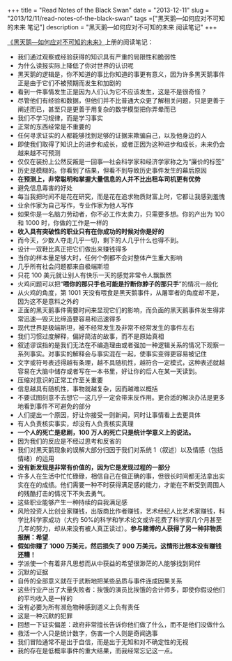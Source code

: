 +++
title = "Read Notes of the Black Swan"
date = "2013-12-11"
slug = "2013/12/11/read-notes-of-the-black-swan"
tags =["黑天鹅—如何应对不可知的未来 笔记"]
description = "黑天鹅—如何应对不可知的未来 阅读笔记"
+++


<a href="http://www.amazon.cn/gp/product/B005U9CO3W/ref=as_li_ss_tl?ie=UTF8&camp=536&creative=3132&creativeASIN=B005U9CO3W&linkCode=as2&tag=bringmeluck-23" rel="external nofollow" title="" target="_blank">《黑天鹅—如何应对不可知的未来》</a>上册的阅读笔记：

*  我们通过观察或经验获得的知识具有严重的局限性和脆弱性
*  为什么读报实际上降低了你对世界的认识呢
*  黑天鹅的逻辑是，你不知道的事比你知道的事更有意义，因为许多黑天鹅事件正是由于它们不被预期而发生和加剧的
*  看到一件事情发生正是因为人们认为它不应该发生，这是不是很奇怪？
*  尽管他们有经验和数据，但他们并不比普通大众更了解相关问题，只是更善于阐述而已，甚至只是更善于用复杂的数学模型把你弄晕而已
*  我们不学习规律，而是学习事实
*  正常的东西经常是不重要的
*  任何寻求证实的人都能够找到足够的证据来欺骗自己，以及他身边的人
*  即使我们取得了知识上的进步和成长，或者正因为这种进步和成长，未来仍会越来越不可预测
*  仅仅在装扮上公然反叛是一回事—社会科学家和经济学家称之为“廉价的标签”
*  历史是模糊的。你看到了结果，但看不到导致历史事件发生的幕后原因
*  **在预测上，非常聪明和掌握大量信息的人并不比出租车司机更有优势**
*  避免信息毒害的好处
*  每当我把时间不是花在研究，而是花在追求物质财富上时，它都让我感到羞愧
*  业余作家为自己写作，专业作家为他人写作
*  如果你是一名脑力劳动者，你不必工作太卖力，只需要多想。你的产出为 100和 1000 时，你做的工作是一样的
*  **收入具有突破性的职业只有在你成功的时候对你是好的**
*  而今天，少数人夺走几乎一切，剩下的人几乎什么也得不到。
*  设计一双鞋比真正把它们做出来赚钱得多
*  当你的样本量足够大时，任何个例都不会对整体产生重大影响
*  几乎所有社会问题都来自极端斯坦
*  只花 100 美元就让别人有快乐一天的感觉非常令人飘飘然
*  火鸡问题可以把“**喂你的那只手也可能是拧断你脖子的那只手**”的情况一般化
*  从火鸡的角度，第 1001 天没有喂食是黑天鹅事件，从屠宰者的角度却不是，因为这不是意料之外的
*  正面的黑天鹅事件需要时间来显现它们的影响，而负面的黑天鹅事件发生得非常迅速—毁灭比缔造要容易和迅速得多
*  现代世界是极端斯坦，被不经常发生及非常不经常发生的事件左右
*  我们习惯过度解释，偏好简洁的故事，而不是原始真相
*  叙述谬误指的是我们无法在不编造理由或者强加一种逻辑关系的情况下观察一系列事实。对事实的解释会与事实混在一起，使事实变得更容易被记住
*  文字或符号表述得越有条理，越不具随机性，越符合一定模式，这种表述就越容易在大脑中储存或者写在一本书里，好让你的后人在某一天读到。
*  压缩对意识的正常工作至关重要
*  信息越具有随机性，事物就越复杂，因而越难以概括
*  不要试图刻意不去想它—这几乎一定会带来反作用。更合适的解决办法是更多地看到事件不可避免的部分
*  人们提出一个原因，好让你接受一则新闻，同时让事情看上去更具体
*  有人负责核实事实，却没有人负责核实真理
*  **一个人的死亡是悲剧，100 万人的死亡只是统计学意义上的说法。**
*  因为我们的反应是不经过思考和反省的
*  我们对黑天鹅现象的误解大部分归因于我们对系统 1（叙述）以及情感（包括情绪）的运用
*  **没有新发现是非常有价值的，因为它是发现过程的一部分**
*  许多人在生活中忙忙碌碌，相信自己在做正确的事，但很长时间都无法拿出实实在在的成绩。他们需要一种不时获得满足感的能力，才能在不断受到周围人的残酷打击的情况下不失去勇气。
*  这些职业能够产生一种持续的自我满足感
*  风险投资人比创业家赚钱，出版商比作者赚钱，艺术经纪人比艺术家赚钱，科学比科学家成功（大约 50%的科学和学术论文或许花费了科学家几个月甚至几年的努力，却从来没有被人真正读过）。**参与赌博的人获得了另一种非物质报酬：希望**.
*  **假如你赚了 1000 万美元，然后损失了 900 万美元，这情形比根本没有赚钱还糟！**
*  学派使一个有着非凡思想而从中获益的希望很渺茫的人能够找到同伴
*  沉默的证据
*  自传的全部意义就在于武断地把某些品质与事件连成因果关系
*  这些行业产出了大量失败者：挨饿的演员比挨饿的会计师多，即使你假设他们的平均收入是一样的
*  没有必要为所有濒危物种感到道义上负有责任
*  这是一种沉默的犯罪
*  回想一下证实偏差：政府非常擅长告诉你他们做了什么，而不是他们没做什么
*  救活一个人只是统计数字，伤害一个人则是奇闻逸事
*  我们冒险通常不是出于自信，而是出于无知和对不确定性的无视
*  我的存在是低概率事件的重大结果，而我经常忘记这一点。
